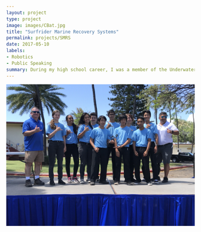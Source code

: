 ```yaml
---
layout: project
type: project
image: images/CBat.jpg
title: "Surfrider Marine Recovery Systems"
permalink: projects/SMRS
date: 2017-05-10
labels:
- Robotics
- Public Speaking
summary: During my high school career, I was a member of the Underwater Robotics Club, which provided important career skills.
---
```

![](../images/SMRS-team-photo.JPG)
